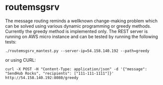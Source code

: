 # routemsgsrv

The message routing reminds a wellknown change-making problem which can be solved using various dynamic programming or greedy methods.
Currently the greedy method is implemented only.
The REST server is running on AWS micro instance and can be tested by running the following tests:

```
./routemsgsrv_mantest.py --server-ip=54.158.140.192 --path=greedy
```

or using CURL: 
```
curl -X POST -H "Content-Type: application/json" -d '{"message": "SendHub Rocks", "recipients": ["111-111-1111"]}' http://54.158.140.192:8080/greedy
```




